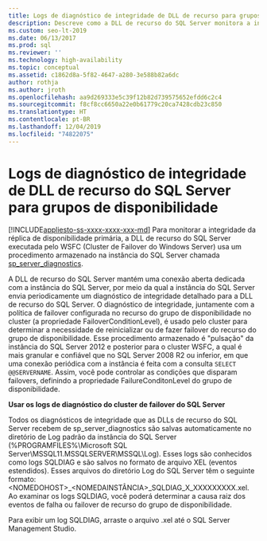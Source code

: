 ```yaml
---
title: Logs de diagnóstico de integridade de DLL de recurso para grupos de disponibilidade
description: Descreve como a DLL de recurso do SQL Server monitora a integridade do Grupo de Disponibilidade AlwaysOn.
ms.custom: seo-lt-2019
ms.date: 06/13/2017
ms.prod: sql
ms.reviewer: ''
ms.technology: high-availability
ms.topic: conceptual
ms.assetid: c1862d8a-5f82-4647-a280-3e588b82a6dc
author: rothja
ms.author: jroth
ms.openlocfilehash: aa9d269333e5c39f12b82d739575652efdd6c2c4
ms.sourcegitcommit: f8cf8cc6650a22e0b61779c20ca7428cdb23c850
ms.translationtype: HT
ms.contentlocale: pt-BR
ms.lasthandoff: 12/04/2019
ms.locfileid: "74822075"
---
```

# <a name="sql-server-resource-dll-health-diagnostic-logs-for-availability-groups"></a>Logs de diagnóstico de integridade de DLL de recurso do SQL Server para grupos de disponibilidade
[!INCLUDE[appliesto-ss-xxxx-xxxx-xxx-md](../../../includes/appliesto-ss-xxxx-xxxx-xxx-md.md)]
  Para monitorar a integridade da réplica de disponibilidade primária, a DLL de recurso do SQL Server executada pelo WSFC (Cluster de Failover do Windows Server) usa um procedimento armazenado na instância do SQL Server chamada [sp_server_diagnostics](~/relational-databases/system-stored-procedures/sp-server-diagnostics-transact-sql.md).  
  
 A DLL de recurso do SQL Server mantém uma conexão aberta dedicada com a instância do SQL Server, por meio da qual a instância do SQL Server envia periodicamente um diagnóstico de integridade detalhado para a DLL de recurso do SQL Server. O diagnóstico de integridade, juntamente com a política de failover configurada no recurso do grupo de disponibilidade no cluster (a propriedade FailoverConditionLevel), é usado pelo cluster para determinar a necessidade de reinicializar ou de fazer failover do recurso do grupo de disponibilidade. Esse procedimento armazenado é "pulsação" da instância do SQL Server 2012 e posterior para o cluster WSFC, a qual é mais granular e confiável que no SQL Server 2008 R2 ou inferior, em que uma conexão periódica com a instância é feita com a consulta `SELECT @@SERVERNAME`. Assim, você pode controlar as condições que disparam failovers, definindo a propriedade FailureConditonLevel do grupo de disponibilidade.  
  
 **Usar os logs de diagnóstico do cluster de failover do SQL Server**
 
 Todos os diagnósticos de integridade que as DLLs de recurso do SQL Server recebem de sp_server_diagnostics são salvas automaticamente no diretório de Log padrão da instância do SQL Server (%PROGRAMFILES%\Microsoft SQL Server\MSSQL11.MSSQLSERVER\MSSQL\Log). Esses logs são conhecidos como logs SQLDIAG e são salvos no formato de arquivo XEL (eventos estendidos). Esses arquivos do diretório Log do SQL Server têm o seguinte formato: \<NOMEDOHOST>_\<NOMEDAINSTÂNCIA>_SQLDIAG_X_XXXXXXXXX.xel. Ao examinar os logs SQLDIAG, você poderá determinar a causa raiz dos eventos de falha ou failover de recurso do grupo de disponibilidade.  
  
 Para exibir um log SQLDIAG, arraste o arquivo .xel até o SQL Server Management Studio.  
  
  

